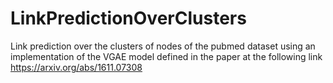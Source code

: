 # LinkPredictionOverClusters
Link prediction over the clusters of nodes of the pubmed dataset using an implementation of the VGAE model defined in the  paper at the following link https://arxiv.org/abs/1611.07308
